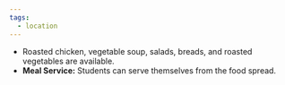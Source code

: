 ```yaml
---
tags:
  - location
---
```

- Roasted chicken, vegetable soup, salads, breads, and roasted vegetables are available.
- **Meal Service:** Students can serve themselves from the food spread.
